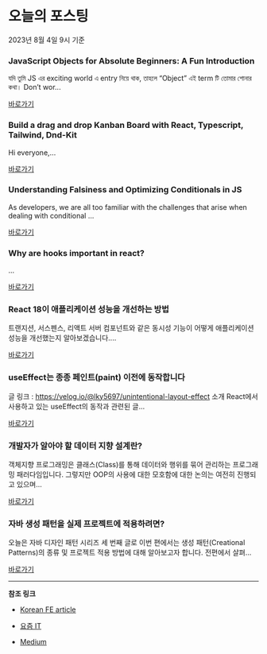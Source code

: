 # 오늘의 포스팅 
2023년 8월 4일 9시 기준 

### JavaScript Objects for Absolute Beginners: A Fun Introduction 

 যদি তুমি JS এর exciting world এ entry নিয়ে থাক, তাহলে “Object” এই term টি তোমার শোনার কথা। Don’t wor... 

 [바로가기](https://medium.com/@chaytisaha98/javascript-objects-for-absolute-beginners-a-fun-introduction-f356ef9ea1e0?responsesOpen=true&sortBy=REVERSE_CHRON&source=topic_portal_recommended_stories---------0-84----------javascript----------c0e079d4_20a1_4aa2_ae2f_f541c9b4ba7e-------) 

### Build a drag and drop Kanban Board with React, Typescript, Tailwind, Dnd-Kit 

 Hi everyone,... 

 [바로가기](https://medium.com/itnext/build-a-drag-and-drop-kanban-board-with-react-typescript-tailwind-dnd-kit-3cd6bcf32bd2?responsesOpen=true&sortBy=REVERSE_CHRON&source=topic_portal_recommended_stories---------0-84----------typescript----------854680f4_f6fa_4ccf_94f1_92c2c6f65215-------) 

### Understanding Falsiness and Optimizing Conditionals in JS 

 As developers, we are all too familiar with the challenges that arise when dealing with conditional ... 

 [바로가기](https://medium.com/railsfactory-hub/understanding-falsiness-and-optimizing-conditionals-in-js-59a063c7909?responsesOpen=true&sortBy=REVERSE_CHRON&source=topic_portal_recommended_stories---------0-84----------frontend----------356f528a_c675_48a1_92a2_dd83dc20fe18-------) 

### Why are hooks important in react? 

 ... 

 [바로가기](https://medium.com/@faizanjavid71/why-are-hooks-important-in-react-ce0bacd91e9b?responsesOpen=true&sortBy=REVERSE_CHRON&source=topic_portal_recommended_stories---------0-84----------reactjs----------10795d6a_332a_4ee8_8061_7578e7872744-------) 

###  React 18이 애플리케이션 성능을 개선하는 방법 

 트랜지션, 서스펜스, 리액트 서버 컴포넌트와 같은 동시성 기능이 어떻게 애플리케이션 성능을 개선했는지 알아보겠습니다.... 

 [바로가기](https://kofearticle.substack.com/p/korean-fe-article-react-18) 

###  useEffect는 종종 페인트(paint) 이전에 동작합니다 

 글 링크 : https://velog.io/@lky5697/unintentional-layout-effect 소개 React에서 사용하고 있는 useEffect의 동작과 관련된 글... 

 [바로가기](https://kofearticle.substack.com/p/korean-fe-article-useeffect-paint) 

### 개발자가 알아야 할 데이터 지향 설계란? 

 객체지향 프로그래밍은 클래스(Class)를 통해 데이터와 행위를 묶어 관리하는 프로그래밍 패러다임입니다. 그렇지만 OOP의 사용에 대한 모호함에 대한 논의는 여전히 진행되고 있으며... 

 [바로가기](https://yozm.wishket.com/magazine/detail/2157/) 

### 자바 생성 패턴을 실제 프로젝트에 적용하려면? 

 오늘은 자바 디자인 패턴 시리즈 세 번째 글로 이번 편에서는 생성 패턴(Creational Patterns)의 종류 및 프로젝트 적용 방법에 대해 알아보고자 합니다. 전편에서 살펴... 

 [바로가기](https://yozm.wishket.com/magazine/detail/2155/) 

---

**참조 링크**

- [Korean FE article](https://kofearticle.substack.com) 

- [요즘 IT](https://yozm.wishket.com/magazine) 

- [Medium](https://medium.com) 

